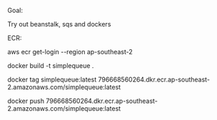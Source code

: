 Goal:

Try out beanstalk, sqs and dockers


ECR:


aws ecr get-login --region ap-southeast-2

docker build -t simplequeue .

docker tag simplequeue:latest 796668560264.dkr.ecr.ap-southeast-2.amazonaws.com/simplequeue:latest

docker push 796668560264.dkr.ecr.ap-southeast-2.amazonaws.com/simplequeue:latest
